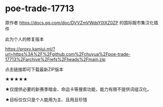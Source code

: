 # poe-trade-17713

原作者 https://docs.qq.com/doc/DVVZmVWdsY0lXZ0ZP 的国际服市集汉化插件

此为个人的修复版本

https://proxy.kamiui.ml/?url=https%3A%2F%2Fgithub.com%2Fchuyua%2Fpoe-trade-17713%2Farchive%2Frefs%2Fheads%2Fmain.zip

点击链接即可下载最新ZIP版本

★★★★★

★仅提供必要的新赛季暗金、命运卡等搜索功能，能力有限不提供词组汉化。

★目标仅仅只是个人能用为主、且用且珍惜
